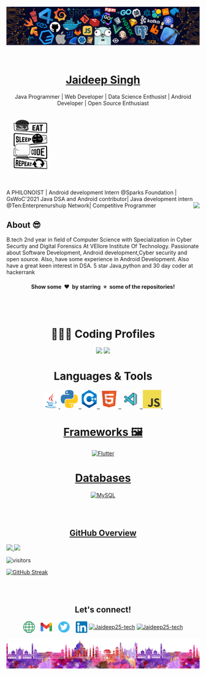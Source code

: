 ![](https://github.com/Jaideep25-tech/Jaideep25-tech/blob/main/header_.png)

<br>

<h1 align="center"> <a href ="https://jaideep25-tech.github.io/protfoliosite/">Jaideep Singh</a></h1>
<p align="center">Java Programmer | Web Developer | Data Science Enthusist | Android Developer | Open Source Enthusiast</p>
<p align = "center"><img src="https://github.com/Jaideep25-tech/Jaideep25-tech/blob/main/code.gif"/></p>

<br/>
A PHILONOIST | Android development Intern @Sparks Foundation | GsWoC'2021 Java DSA and Android contributor| Java development intern @Ten:Enterprenurshuip Network| Competitive Programmer <img align="right" src="https://github.com/rajput2107/rajput2107/blob/master/Assets/Developer.gif"/>
<br/>

## About :sunglasses:
B.tech 2nd year in field of Computer Science with Specialization in Cyber Securtiy and Digital Forensics At VEllore Institute Of Technology. Passionate about Software Development, Android development,Cyber security and open source. Also, have some experience in Android Development. Also have a great keen interest in DSA. 5 star Java,python and 30 day  coder at hackerrank 
<h4 align="center">Show some &nbsp;❤️&nbsp; by starring  &nbsp;⭐&nbsp; some of the repositories!</h4>
</p>

<br><br>

<h1 align="center"> 👨🏻‍💻 Coding Profiles </h2>
<p align="center">
<a href="https://leetcode.com/jaideep320/"><img src="https://img.shields.io/badge/-LeetCode-FFA116?style=flat-square&logo=LeetCode&logoColor=black"></a>
<a href="https://www.hackerrank.com/jaideep320"><img src="https://img.shields.io/badge/-HackerRank-2EC866?style=flat-square&logo=HackerRank&logoColor=white"></a></p>


<h1 align="center"> Languages & Tools </h2>
<p align="center">
<a href="https://www.java.com" target="_blank"> 
<img src="https://raw.githubusercontent.com/devicons/devicon/master/icons/java/java-original.svg" alt="java" width="40" height="40"/> 
<img src="https://github.com/Jaideep25-tech/Jaideep25-tech/blob/main/python.png" alt="Python" width="48" height="48"/>&nbsp
<img src="https://github.com/Jaideep25-tech/Jaideep25-tech/blob/main/cpp.png" alt="C++" width="40" height="48"/>&nbsp
<img src="https://github.com/Jaideep25-tech/Jaideep25-tech/blob/main/html.svg" alt="HTML" width="48" height="48"/>&nbsp
<img src="https://github.com/Jaideep25-tech/Jaideep25-tech/blob/main/vscode.png" alt="vscode" width="48" height="48"/>&nbsp;
<img src="https://github.com/Jaideep25-tech/Jaideep25-tech/blob/main/js.png" alt="HTML" width="48" height="48"/>&nbsp</p>
<h1 align="center"> Frameworks 🖼️ </h2>
<p align="center">
<img alt="Flutter" src="https://img.shields.io/badge/Flutter%20-%2302569B.svg?&style=for-the-badge&logo=Flutter&logoColor=white" /></p>
<h1 align="center"> Databases </h2>
<p align="center">
<img alt="MySQL" src="https://img.shields.io/badge/mysql-%2300f.svg?&style=for-the-badge&logo=mysql&logoColor=white"/></p>

<br><br>

<h2 align="center"> GitHub Overview </h2>
<a href="https://github.com/Jaideep25-tech">
  <img height="180em" src="https://github-readme-stats.vercel.app/api?username=Jaideep25-tech&theme=buefy&show_icons=true" />
  <img height="180em" src="https://github-readme-stats.vercel.app/api/top-langs/?username=Jaideep25-tech&theme=buefy&layout=compact" />
</a>


![visitors](https://visitor-badge.laobi.icu/badge?page_id=Jaideep25-tech.Jaideep25-tech)

[![GitHub Streak](https://github-readme-streak-stats.herokuapp.com/?user=Jaideep25-tech)](https://github.com/Jaideep25-tech)

<br><br>

<h2 align="center"> Let's connect! </h2>
<p align="center">
<a href="https://jaideep25-tech.github.io/protfoliosite/"><img align="center" width="30px" src="https://github.com/Jaideep25-tech/Jaideep25-tech/blob/main/website.png" /></a> &nbsp;&nbsp
<a href="mailto:jaideep320@gmail.com"><img align="center" width="30px" src="https://github.com/Jaideep25-tech/Jaideep25-tech/blob/main/mail.png" /></a> &nbsp;&nbsp
<a href="https://twitter.com/_jai_deep_25"><img align="center" width="30px" src="https://github.com/Jaideep25-tech/Jaideep25-tech/blob/main/twitter.png" /></a> &nbsp;&nbsp
<a href="https://www.linkedin.com/in/jaideep-singh-26a226208/"><img align="center" width="30px" src="https://github.com/Jaideep25-tech/Jaideep25-tech/blob/main/linkedin.png" /></a>
<a href="https://www.instagram.com/jaideep.java/" target="blank"><img align="center" src="https://raw.githubusercontent.com/rahuldkjain/github-profile-readme-generator/master/src/images/icons/Social/instagram.svg" alt="Jaideep25-tech" height="30" width="40" /></a>
<a href="https://www.instagram.com/code.poltergeists25/" target="blank"><img align="center" src="https://raw.githubusercontent.com/rahuldkjain/github-profile-readme-generator/master/src/images/icons/Social/instagram.svg" alt="Jaideep25-tech" height="30" width="40" /></a>
</p>

![](https://github.com/Jaideep25-tech/Jaideep25-tech/blob/main/footer.png)
